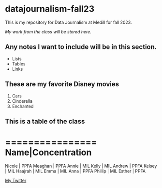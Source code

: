 # datajournalism-fall23

This is my repository for Data Journalism at Medill for fall 2023.

*My work from the class will be stored here.*

## Any notes I want to include will be in this section.

* Lists
* Tables
* Links

## These are my favorite Disney movies

1. Cars
2. Cinderella
3. Enchanted

## This is a table of the class

================
Name|Concentration
================
Nicole | PPFA
Meaghan | PPFA
Annie | MIL
Kelly | MIL
Andrew | PPFA
Kelsey | MIL
Haajrah | MIL
Emma | MIL
Anna | PPFA
Phillip | MIL
Esther | PPFA

[My Twitter](https://twitter.com/AnastasiaCMason)
